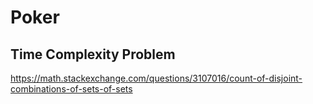 # Poker

## Time Complexity Problem

https://math.stackexchange.com/questions/3107016/count-of-disjoint-combinations-of-sets-of-sets
